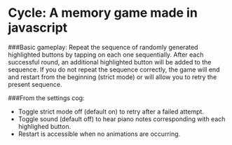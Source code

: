 # Cycle: A memory game made in javascript

###Basic gameplay:
Repeat the sequence of randomly generated highlighted buttons by tapping on each one sequentially. After each successful round, an additional highlighted button will be added to the sequence.  If you do not repeat the sequence correctly, the game will end and restart from the beginning (strict mode) or will allow you to retry the present sequence. 

###From the settings cog:
- Toggle strict mode off (default on) to retry after a failed attempt.
- Toggle sound (default off) to hear piano notes corresponding with each highlighed button.
- Restart is accessible when no animations are occurring.



